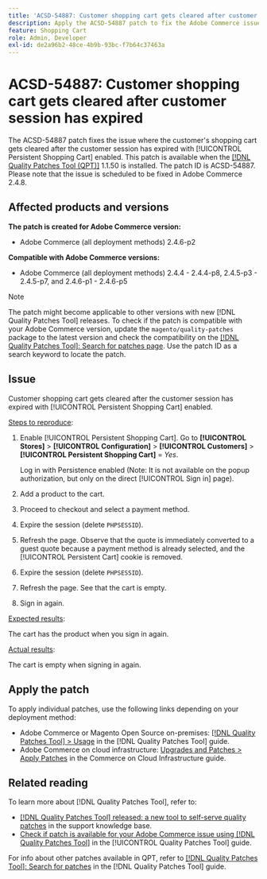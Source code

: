 ```yaml
---
title: 'ACSD-54887: Customer shopping cart gets cleared after customer session has expired'
description: Apply the ACSD-54887 patch to fix the Adobe Commerce issue where the customer shopping cart gets cleared after the customer session has expired with [!UICONTROL Persistent Shopping Cart] enabled.
feature: Shopping Cart
role: Admin, Developer
exl-id: de2a96b2-48ce-4b9b-93bc-f7b64c37463a
---
```

# ACSD-54887: Customer shopping cart gets cleared after customer session has expired

The ACSD-54887 patch fixes the issue where the customer's shopping cart gets cleared after the customer session has expired with [!UICONTROL Persistent Shopping Cart] enabled. This patch is available when the [[!DNL Quality Patches Tool (QPT)]](https://experienceleague.adobe.com/en/docs/commerce-operations/tools/quality-patches-tool/quality-patches-tool-to-self-serve-quality-patches) 1.1.50 is installed. The patch ID is ACSD-54887. Please note that the issue is scheduled to be fixed in Adobe Commerce 2.4.8.

## Affected products and versions

**The patch is created for Adobe Commerce version:**

* Adobe Commerce (all deployment methods) 2.4.6-p2

**Compatible with Adobe Commerce versions:**

* Adobe Commerce (all deployment methods) 2.4.4 - 2.4.4-p8, 2.4.5-p3 - 2.4.5-p7, and 2.4.6-p1 - 2.4.6-p5

>[!NOTE]
>
>The patch might become applicable to other versions with new [!DNL Quality Patches Tool] releases. To check if the patch is compatible with your Adobe Commerce version, update the `magento/quality-patches` package to the latest version and check the compatibility on the [[!DNL Quality Patches Tool]: Search for patches page](https://experienceleague.adobe.com/tools/commerce-quality-patches/index.html). Use the patch ID as a search keyword to locate the patch.

## Issue

Customer shopping cart gets cleared after the customer session has expired with [!UICONTROL Persistent Shopping Cart] enabled.

<u>Steps to reproduce</u>:

1. Enable [!UICONTROL Persistent Shopping Cart]. Go to **[!UICONTROL Stores]** > **[!UICONTROL Configuration]** > **[!UICONTROL Customers]** > **[!UICONTROL Persistent Shopping Cart]** = *Yes*.

    Log in with Persistence enabled (Note: It is not available on the popup authorization, but only on the direct [!UICONTROL Sign in] page).

1. Add a product to the cart.
1. Proceed to checkout and select a payment method.
1. Expire the session (delete `PHPSESSID`).
1. Refresh the page. Observe that the quote is immediately converted to a guest quote because a payment method is already selected, and the [!UICONTROL Persistent Cart] cookie is removed.
1. Expire the session (delete `PHPSESSID`).
1. Refresh the page. See that the cart is empty.
1. Sign in again.

<u>Expected results</u>:

The cart has the product when you sign in again.

<u>Actual results</u>:

The cart is empty when signing in again.

## Apply the patch

To apply individual patches, use the following links depending on your deployment method:

* Adobe Commerce or Magento Open Source on-premises: [[!DNL Quality Patches Tool] > Usage](/help/tools/quality-patches-tool/usage.md) in the [!DNL Quality Patches Tool] guide.
* Adobe Commerce on cloud infrastructure: [Upgrades and Patches > Apply Patches](https://experienceleague.adobe.com/docs/commerce-cloud-service/user-guide/develop/upgrade/apply-patches.html) in the Commerce on Cloud Infrastructure guide.

## Related reading

To learn more about [!DNL Quality Patches Tool], refer to:

* [[!DNL Quality Patches Tool] released: a new tool to self-serve quality patches](https://experienceleague.adobe.com/en/docs/commerce-operations/tools/quality-patches-tool/quality-patches-tool-to-self-serve-quality-patches) in the support knowledge base.
* [Check if patch is available for your Adobe Commerce issue using [!DNL Quality Patches Tool]](/help/tools/quality-patches-tool/patches-available-in-qpt/check-patch-for-magento-issue-with-magento-quality-patches.md) in the [!UICONTROL Quality Patches Tool] guide.


For info about other patches available in QPT, refer to [[!DNL Quality Patches Tool]: Search for patches](https://experienceleague.adobe.com/tools/commerce-quality-patches/index.html) in the [!DNL Quality Patches Tool] guide.
